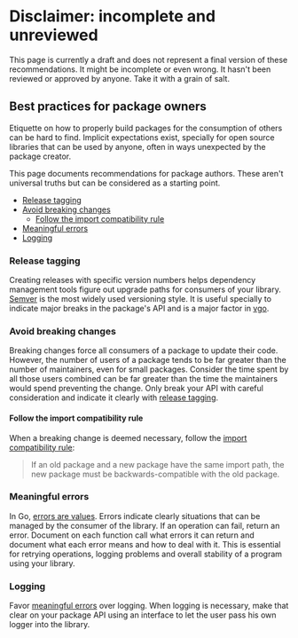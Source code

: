 # Disclaimer: incomplete and unreviewed

This page is currently a draft and does not represent a final version of these recommendations. It might be incomplete or even wrong. It hasn't been reviewed or approved by anyone. Take it with a grain of salt.

## Best practices for package owners

Etiquette on how to properly build packages for the consumption of others can be hard to find. Implicit expectations exist, specially for open source libraries that can be used by anyone, often in ways unexpected by the package creator.

This page documents recommendations for package authors. These aren't universal truths but can be considered as a starting point.

* [Release tagging](#release-tagging)
* [Avoid breaking changes](#avoid-breaking-changes)
  * [Follow the import compatibility rule](#follow-the-import-compatibility-rule)
* [Meaningful errors](#meaningful-errors)
* [Logging](#Logging)

### Release tagging

Creating releases with specific version numbers helps dependency management tools figure out upgrade paths for consumers of your library. [Semver](https://semver.org/) is the most widely used versioning style. It is useful specially to indicate major breaks in the package's API and is a major factor in [vgo](https://github.com/golang/vgo).

### Avoid breaking changes

Breaking changes force all consumers of a package to update their code. However, the number of users of a package tends to be far greater than the number of maintainers, even for small packages. Consider the time spent by all those users combined can be far greater than the time the maintainers would spend preventing the change. Only break your API with careful consideration and indicate it clearly with [release tagging](#release-tagging).

#### Follow the import compatibility rule

When a breaking change is deemed necessary, follow the [import compatibility rule](https://research.swtch.com/vgo-intro):

> If an old package and a new package have the same import path,
> the new package must be backwards-compatible with the old package.

### Meaningful errors

In Go, [errors are values](https://blog.golang.org/errors-are-values). Errors indicate clearly situations that can be managed by the consumer of the library. If an operation can fail, return an error. Document on each function call what errors it can return and document what each error means and how to deal with it. This is essential for retrying operations, logging problems and overall stability of a program using your library.

### Logging

Favor [meaningful errors](#meaningful-errors) over logging. When logging is necessary, make that clear on your package API using an interface to let the user pass his own logger into the library.